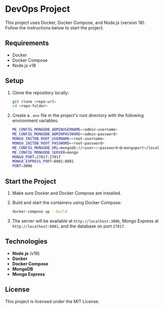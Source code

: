 # DevOps Project

This project uses Docker, Docker Compose, and Node.js (version 18). Follow the instructions below to start the project.

## Requirements

- Docker
- Docker Compose
- Node.js v18

## Setup

1. Clone the repository locally:
   
   ```bash
   git clone <repo-url>
   cd <repo-folder>
   ```

2. Create a `.env` file in the project's root directory with the following environment variables:

   ```bash
   ME_CONFIG_MONGODB_ADMINUSERNAME=<admin-username>
   ME_CONFIG_MONGODB_ADMINPASSWORD=<admin-password>
   MONGO_INITDB_ROOT_USERNAME=<root-username>
   MONGO_INITDB_ROOT_PASSWORD=<root-password>
   ME_CONFIG_MONGODB_URL=mongodb://<user>:<password>@<mongoport>/local?<options>
   ME_CONFIG_MONGODB_SERVER=mongo
   MONGO_PORT=27017:27017
   MONGO_EXPRESS_PORT=8081:8081
   PORT=3006
   ```

## Start the Project

1. Make sure Docker and Docker Compose are installed.

2. Build and start the containers using Docker Compose:

   ```bash
   docker-compose up --build
   ```

3. The server will be available at `http://localhost:3006`, Mongo Express at `http://localhost:8081`, and the database on port `27017`.

## Technologies

- **Node.js** (v18)
- **Docker**
- **Docker Compose**
- **MongoDB**
- **Mongo Express**

## License

This project is licensed under the MIT License.

